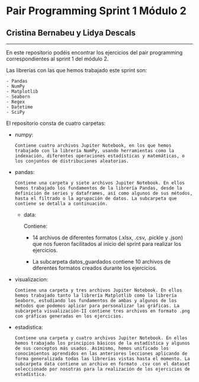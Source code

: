 # **Pair Programming Sprint 1 Módulo 2**
## Cristina Bernabeu y Lidya Descals
---

En este repositorio podéis encontrar los ejercicios del pair programming correspondientes al sprint 1 del módulo 2.

Las librerías con las que hemos trabajado este sprint son:

    - Pandas
    - NumPy
    - Matplotlib
    - Seaborn
    - Regex
    - Datetime
    - SciPy

El repositorio consta de cuatro carpetas:

 - numpy:

    `Contiene cuatro archivos Jupiter Notebook, en los que hemos trabajado con la librería NumPy, usando herramientas como la indexación, diferentes operaciones estadísticas y matemáticas, o los conjuntos de distribuciones aleatorias.`
 - pandas:
    
    `Contiene una carpeta y siete archivos Jupiter Notebook. En ellos hemos trabajado los fundamentos de la librería Pandas, desde la definición de series y dataframes, así como algunos de sus métodos, hasta el filtrado o la agrupación de datos.
    La subcarpeta que contiene se detalla a continuación.`
    
      - data:

        Contiene:
        - 14 archivos de diferentes formatos (.xlsx, .csv, .pickle y .json) que nos fueron facilitados al inicio del sprint para realizar los ejercicios. 
        
         - La subcarpeta datos_guardados contiene 10 archivos de diferentes formatos creados durante los ejercicios.

 - visualizacion:

     `Contiene una carpeta y tres archivos Jupiter Notebook. En ellos hemos trabajado tanto la librería Matplotlib como la librería Seaborn, estudiando los fundamentos de ambas y algunos de los métodos que podemos aplicar para personalizar las gráficas.
     La subcarpeta visualización-II contiene tres archivos en formato .png con gráficas generadas en los ejercicios.`

 - estadistica:
    
    `Contiene una carpeta y cuatro archivos Jupiter Notebook. En ellos hemos trabajado los principios básicos de la estadística y algunos de sus conceptos más usados. Asímismo, hemos unificado los conocimientos aprendidos en las anteriores lecciones aplicando de forma generalizada todas las librerías vistas hasta el momento.
    La subcarpeta data contiene un archivo en formato .csv con el dataset seleccionado por nosotras para la realización de los ejercicios de estadística.`